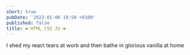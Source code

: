 ```yaml
---
short: true
pubDate: '2023-01-06 19:50 +0100'
published: false
title: ❤️ HTML CSS JS ❤️
---
```

I shed my react tears at work and then bathe in glorious vanilla at home